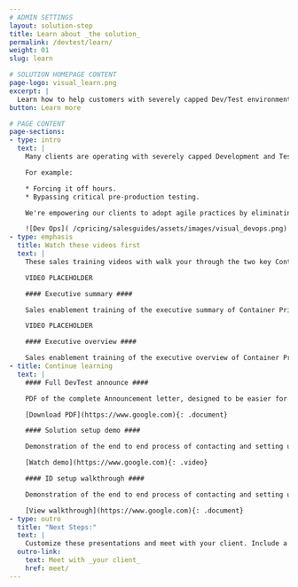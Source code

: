 ```yaml
---
# ADMIN SETTINGS
layout: solution-step
title: Learn about _the solution_
permalink: /devtest/learn/
weight: 01
slug: learn

# SOLUTION HOMEPAGE CONTENT
page-logo: visual_learn.png
excerpt: |
  Learn how to help customers with severely capped Dev/Test environments expand their capacity by alleviating cost limitations. Alleviating costs will allow developers to increase productivity and leverage modern, agile, DevOps on Z.
button: Learn more

# PAGE CONTENT
page-sections:
- type: intro
  text: |
    Many clients are operating with severely capped Development and Test environments compromising best practices.

    For example:

    * Forcing it off hours.
    * Bypassing critical pre-production testing.

    We're empowering our clients to adopt agile practices by eliminating the fear of cost increase.

    ![Dev Ops]( /cpricing/salesguides/assets/images/visual_devops.png)
- type: emphasis
  title: Watch these videos first
  text: |
    These sales training videos with walk your through the two key Container Pricing presentations you would give your clients.

    VIDEO PLACEHOLDER

    #### Executive summary ####

    Sales enablement training of the executive summary of Container Pricing for IBM Z.

    VIDEO PLACEHOLDER

    #### Executive overview ####

    Sales enablement training of the executive overview of Container Pricing for IBM Z.
- title: Continue learning
  text: |
    #### Full DevTest announce ####

    PDF of the complete Announcement letter, designed to be easier for clients to read.

    [Download PDF](https://www.google.com){: .document}

    #### Solution setup demo ####

    Demonstration of the end to end process of contacting and setting up an solution in a dedicated LPAR.

    [Watch demo](https://www.google.com){: .video}

    #### ID setup walkthrough ####

    Demonstration of the end to end process of contacting and setting up an solution in a dedidcated LPAR.

    [View walkthrough](https://www.google.com){: .document}
- type: outro
  title: "Next Steps:"
  text: |
    Customize these presentations and meet with your client. Include a senior representation from development who understands the pain points caused by severely capped DevTest environments.
  outro-link:
    text: Meet with _your client_
    href: meet/
---
```

